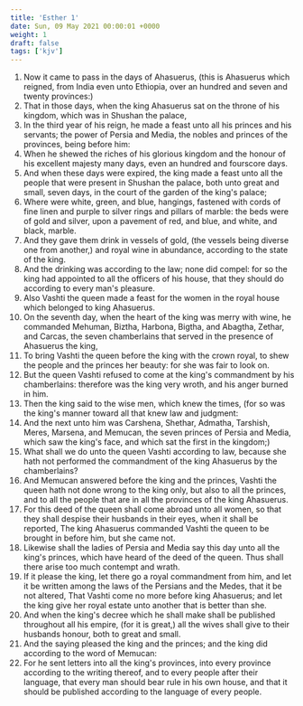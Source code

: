 ```yaml
---
title: 'Esther 1'
date: Sun, 09 May 2021 00:00:01 +0000
weight: 1
draft: false
tags: ['kjv'] 
---
```


1. Now it came to pass in the days of Ahasuerus, (this is Ahasuerus which reigned, from India even unto Ethiopia, over an hundred and seven and twenty provinces:)
2. That in those days, when the king Ahasuerus sat on the throne of his kingdom, which was in Shushan the palace,
3. In the third year of his reign, he made a feast unto all his princes and his servants; the power of Persia and Media, the nobles and princes of the provinces, being before him:
4. When he shewed the riches of his glorious kingdom and the honour of his excellent majesty many days, even an hundred and fourscore days.
5. And when these days were expired, the king made a feast unto all the people that were present in Shushan the palace, both unto great and small, seven days, in the court of the garden of the king's palace;
6. Where were white, green, and blue, hangings, fastened with cords of fine linen and purple to silver rings and pillars of marble: the beds were of gold and silver, upon a pavement of red, and blue, and white, and black, marble.
7. And they gave them drink in vessels of gold, (the vessels being diverse one from another,) and royal wine in abundance, according to the state of the king.
8. And the drinking was according to the law; none did compel: for so the king had appointed to all the officers of his house, that they should do according to every man's pleasure.
9. Also Vashti the queen made a feast for the women in the royal house which belonged to king Ahasuerus.
10. On the seventh day, when the heart of the king was merry with wine, he commanded Mehuman, Biztha, Harbona, Bigtha, and Abagtha, Zethar, and Carcas, the seven chamberlains that served in the presence of Ahasuerus the king,
11. To bring Vashti the queen before the king with the crown royal, to shew the people and the princes her beauty: for she was fair to look on.
12. But the queen Vashti refused to come at the king's commandment by his chamberlains: therefore was the king very wroth, and his anger burned in him.
13. Then the king said to the wise men, which knew the times, (for so was the king's manner toward all that knew law and judgment:
14. And the next unto him was Carshena, Shethar, Admatha, Tarshish, Meres, Marsena, and Memucan, the seven princes of Persia and Media, which saw the king's face, and which sat the first in the kingdom;)
15. What shall we do unto the queen Vashti according to law, because she hath not performed the commandment of the king Ahasuerus by the chamberlains?
16. And Memucan answered before the king and the princes, Vashti the queen hath not done wrong to the king only, but also to all the princes, and to all the people that are in all the provinces of the king Ahasuerus.
17. For this deed of the queen shall come abroad unto all women, so that they shall despise their husbands in their eyes, when it shall be reported, The king Ahasuerus commanded Vashti the queen to be brought in before him, but she came not.
18. Likewise shall the ladies of Persia and Media say this day unto all the king's princes, which have heard of the deed of the queen. Thus shall there arise too much contempt and wrath.
19. If it please the king, let there go a royal commandment from him, and let it be written among the laws of the Persians and the Medes, that it be not altered, That Vashti come no more before king Ahasuerus; and let the king give her royal estate unto another that is better than she.
20. And when the king's decree which he shall make shall be published throughout all his empire, (for it is great,) all the wives shall give to their husbands honour, both to great and small.
21. And the saying pleased the king and the princes; and the king did according to the word of Memucan:
22. For he sent letters into all the king's provinces, into every province according to the writing thereof, and to every people after their language, that every man should bear rule in his own house, and that it should be published according to the language of every people.
